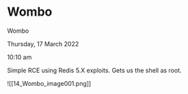# Wombo

Wombo

Thursday, 17 March 2022

10:10 am

Simple RCE using Redis 5.X exploits. Gets us the shell as root.

&#x20;

!\[\[14\_Wombo\_image001.png]]

&#x20;
